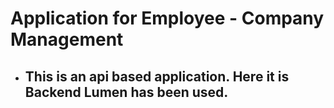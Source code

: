 # Application for Employee - Company Management
* ## This is an api based application. Here it is Backend Lumen has been used.